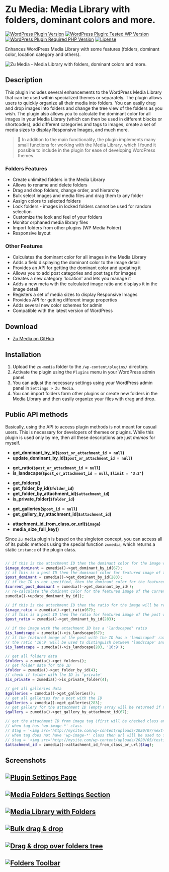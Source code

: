 # Zu Media: Media Library with folders, dominant colors and more.

[![WordPress Plugin Version](https://img.shields.io/wordpress/plugin/v/zu-media?style=for-the-badge)]()
[![WordPress Plugin: Tested WP Version](https://img.shields.io/wordpress/plugin/tested/zu-media?color=4ab866&style=for-the-badge)]()
[![WordPress Plugin Required PHP Version](https://img.shields.io/wordpress/plugin/required-php/zu-media?color=bc2a8d&style=for-the-badge)](https://www.php.net/)
[![License](https://img.shields.io/github/license/picasso/zu-media?color=fcbf00&style=for-the-badge)](https://github.com/picasso/zu-media/blob/master/LICENSE)

 <!-- ![WordPress Plugin Downloads](https://img.shields.io/wordpress/plugin/dt/zu-media?color=00aced&style=for-the-badge) -->

Enhances WordPress Media Library with some features (folders, dominant color, location category and others).

![Zu Media - Media Library with folders, dominant colors and more.](https://user-images.githubusercontent.com/399395/111074321-bfc89100-84e2-11eb-8a40-09671bff8da4.png)


## Description

This plugin includes several enhancements to the WordPress Media Library that can be used within specialized themes or separately. The plugin allows users to quickly organize all their media into folders. You can easily drag and drop images into folders and change the tree view of the folders as you wish. The plugin also allows you to calculate the dominant color for all images in your Media Library (which can then be used in different blocks or shortcodes), add different categories and tags to images, create a set of media sizes to display Responsive Images, and much more.

> &#x1F383; In addition to the main functionality, the plugin implements many small functions for working with the Media Library, which I found it possible to include in the plugin for ease of developing WordPress themes.

### Folders Features

* Create unlimited folders in the Media Library
* Allows to rename and delete folders
* Drag and drop folders, change order, and hierarchy
* Bulk select images and media files and drag them to any folder
* Assign colors to selected folders
* Lock folders - images in locked folders cannot be used for random selection
* Customize the look and feel of your folders
* Monitor orphaned media library files
* Import folders from other plugins (WP Media Folder)
* Responsive layout

### Other Features

* Calculates the dominant color for all images in the Media Library
* Adds a field displaying the dominant color to the image detail
* Provides an API for getting the dominant color and updating it
* Allows you to add post categories and post tags for images
* Creates a new category 'location' and lets you manage it
* Adds a new meta with the calculated image ratio and displays it in the image detail
* Registers a set of media sizes to display Responsive Images
* Provides API for getting different image properties
* Adds several new color schemes for admin
* Compatible with the latest version of WordPress

<!--
### Connect

-   [Download on WordPress.org](https://wordpress.org/plugins/zu-media/)
-   [Follow on Twitter](https://twitter.com/??)
-   [Like me on Facebook](https://www.facebook.com/??/)
-->

## Download

<!-- + [Zu Media on WordPress.org](https://downloads.wordpress.org/plugin/zu-media.zip) -->
+ [Zu Media on GitHub](https://github.com/picasso/zu-media/archive/master.zip)

## Installation

1. Upload the `zu-media` folder to the `/wp-content/plugins/` directory.
2. Activate the plugin using the `Plugins` menu in your WordPress admin panel.
3. You can adjust the necessary settings using your WordPress admin panel in `Settings > Zu Media`.
4. You can import folders form other plugins or create new folders in the Media Library and then easily organize your files with drag and drop.


## Public API methods

Basically, using the API to access plugin methods is not meant for casual users. This is necessary for developers of themes or plugins. While this plugin is used only by me, then all these descriptions are just *memos* for myself.

+ __get_dominant_by_id(`$post_or_attachment_id = null`)__
+ __update_dominant_by_id(`$post_or_attachment_id = null`)__
- __get_ratio(`$post_or_attachment_id = null`)__
- __is_landscape(`$post_or_attachment_id = null`, `$limit = '3:2'`)__
* __get_folders()__
* __get_folder_by_id(`$folder_id`)__
* __get_folder_by_attachment_id(`$attachment_id`)__
* __is_private_folder(`$folder_id`)__
+ __get_galleries(`$post_id = null`)__
+ __get_gallery_by_attachment_id(`$attachment_id`)__
- __attachment_id_from_class_or_url(`$image`)__
- __media_size_full_key()__


Since `Zu Media` plugin is based on the singleton concept, you can access all of its public methods using the special function `zumedia`, which returns a static `instance` of the plugin class.

```php

// if this is the attachment ID then the dominant color for the image will be returned
$image_dominant = zumedia()->get_dominant_by_id(67);
// if this is a post ID then the dominant color for featured image of the post will be returned
$post_dominant = zumedia()->get_dominant_by_id(283);
// if the ID is not specified, then the dominant color for the featured image of the current post will be returned
$current_post_dominant = zumedia()->get_dominant_by_id();
// re-calculate the dominant color for the featured image of the current post
zumedia()->update_dominant_by_id();

// if this is the attachment ID then the ratio for the image will be returned
$image_ratio = zumedia()->get_ratio(67);
// if this is a post ID then the ratio for featured image of the post will be returned
$post_ratio = zumedia()->get_dominant_by_id(283);

// if the image with the attachment ID has a 'landscaped' ratio
$is_landscape = zumedia()->is_landscape(67);
// if the featured image of the post with the ID has a 'landscaped' ratio
// the ratio '16:9 'will be used to distinguish between 'landscape' and 'portrait' images
$is_landscape = zumedia()->is_landscape(283, '16:9');

// get all folders data
$folders = zumedia()->get_folders();
// get folder data for the ID
$folder = zumedia()->get_folder_by_id(4);
// check if folder with the ID is 'private'
$is_private = zumedia()->is_private_folder(4);

// get all galleries data
$galleries = zumedia()->get_galleries();
// get all galleries for a post with the ID
$galleries = zumedia()->get_galleries(283);
// get gallery for the attachment ID (empty array will be returned if no gallery found)
$gallery = zumedia()->get_gallery_by_attachment_id(67);

// get the attachment ID from image tag (first will be checked class and then image url)
// when tag has 'wp-image-*' class
// $tag = '<img src="http://mysite.com/wp-content/uploads/2020/07/next-1024x606.jpg" alt="" class="wp-image-779"/>';
// when tag does not have 'wp-image-*' class then url will be used to find out the attachment ID
// $tag = '<img src="http://mysite.com/wp-content/uploads/2020/05/testimage-400x240.jpg"/>';
$attachment_id = zumedia()->attachment_id_from_class_or_url($tag);

```

<!--
## Support

Need help? This is a developer's portal for __Zu Media__ and should not be used for general support and queries. Please visit the [support forum on WordPress.org](https://wordpress.org/support/plugin/zu-media) for assistance.
-->

## Screenshots

## [![Plugin Settings Page](https://user-images.githubusercontent.com/399395/111200815-6b94de00-85c2-11eb-8b79-236beace105e.jpg)](https://github.com/picasso/zu-media/)

## [![Media Folders Settings Section](https://user-images.githubusercontent.com/399395/111200828-72235580-85c2-11eb-9093-79ba0e124349.jpg)](https://github.com/picasso/zu-media/)

## [![Media Library with Folders](https://user-images.githubusercontent.com/399395/111200861-78b1cd00-85c2-11eb-9593-1b39eb994b4a.jpg)](https://github.com/picasso/zu-media/)

## [![Bulk drag & drop](https://user-images.githubusercontent.com/399395/111200881-7e0f1780-85c2-11eb-810f-d52ac897fc0c.jpg)](https://github.com/picasso/zu-media/)

## [![Drag & drop over folders tree](https://user-images.githubusercontent.com/399395/111200913-85362580-85c2-11eb-9eb6-e8dd23656be2.jpg)](https://github.com/picasso/zu-media/)

## [![Folders Toolbar](https://user-images.githubusercontent.com/399395/111200933-8a937000-85c2-11eb-882b-b613539fe585.jpg)](https://github.com/picasso/zu-media/)
